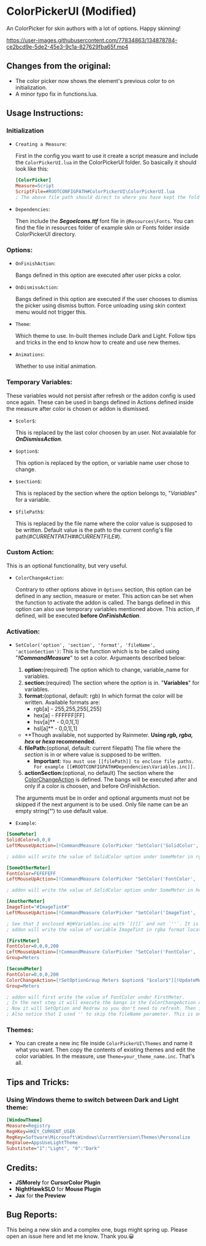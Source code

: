 # ColorPickerUI (Modified)

An ColorPicker for skin authors with a lot of options. Happy skinning!

https://user-images.githubusercontent.com/77834863/134878784-ce2bcd9e-5de2-45e3-9c1a-827629fba65f.mp4

## Changes from the original:
- The color picker now shows the element's previous color to on initialization.
- A minor typo fix in functions.lua.

## Usage Instructions:

### Initialization
- `Creating a Measure`:

  First in the config you want to use it create a script measure and include the `ColorPickerUI.lua` in the ColorPickerUI folder. So basically it should look like this:
  ```ini
  [ColorPicker]
  Measure=Script
  ScriptFile=#ROOTCONFIGPATH#ColorPickerUI\ColorPickerUI.lua
  ; The above file path should direct to where you have kept the folder.
  ```
 
- `Dependencies`:
  
  Then include the **_SegoeIcons.ttf_** font file in `@Resources\Fonts`. You can find the file in resources folder of example skin or Fonts folder inside ColorPickerUI directory.

### Options:
- `OnFinishAction`:
  
  Bangs defined in this option are executed after user picks a color.
- `OnDismissAction`:
  
  Bangs defined in this option are executed if the user chooses to dismiss the picker using dismiss button. Force unloading using skin context menu would not trigger this.
- `Theme`:
  
  Which theme to use. In-built themes include Dark and Light. Follow tips and tricks in the end to know how to create and use new themes.
- `Animations`:
  
  Whether to use initial animation.

### Temporary Variables:
  These variables would not persist after refresh or the addon config is used once again. These can be used in bangs defined in Actions defined inside the measure after color is chosen or addon is dismissed.
- `$color$`:

  This is replaced by the last color choosen by an user. Not avaialable for **_OnDismissAction_**.
- `$option$`:

  This option is replaced by the option, or variable name user chose to change.
- `$section$`:

  This is replaced by the section where the option belongs to, "_Variables_" for a variable.
- `$filePath$`:

  This is replaced by the file name where the color value is supposed to be written. Default value is the path to the current config's file path(_#CURRENTPATH##CURRENTFILE#_).
  
### Custom Action:
This is an optional functionality, but very useful.
- `ColorChangeAction`:

  Contrary to other options above in `Options` section, this option can be defined in any section, measure or meter. This action can be set when the function to activate the addon is called. The bangs defined in this option can also use temporary variables mentioned above. This action, if defined, will be executed __before *OnFinishAction*__.

### Activation:
- `SetColor('option', 'section', 'format', 'fileName', 'actionSection')`:
  This is the function which is to be called using "**_!CommandMeasure_**" to set a color. Argumaents described below:
  1. **option:**(required) The option which to change, variable\_name for variables.
  2. **section:**(required) The section where the _option_ is in. "**Variables**" for variables.
  3. **format:**(optional, default: rgb) In which format the color will be written. Available formats are:
      - rgb[a] - 255,255,255[,255]
      - hex[a] - FFFFFF[FF]
      - hsv[a]\*\* - 0,0,1[,1]
      - hsl[a]\*\* - 0,0,1[,1]
  - \*\*Though available, not supported by Rainmeter. **Using _rgb, rgba, hex_ or _hexa_ recommended**.
  4. **filePath:**(optional, default: current filepath) The file where the _section_ is in or where value is supposed to be written.
      - **Important**: ```You must use [[filePath]] to enclose file paths. For example [[#ROOTCONFIGPATH#Dependencies\Variables.inc]].```
  5. **actionSection:**(optional, no default) The section where the [ColorChangeAction](https://github.com/deathcrafter/ColorPickerUI#custom-action) is defined. The bangs will be executed after and only if a color is choosen, and before OnFinishAction.
  
  The arguments must be in order and optional arguments must not be skipped if the next argument is to be used. Only file name can be an empty string(**''**) to use default value.
- `Example`:
```ini
[SomeMeter]
SolidColor=0,0,0
LeftMouseUpAction=[!CommandMeasure ColorPicker "SetColor('SolidColor', 'SomeMeter')"]

; addon will write the value of SolidColor option under SomeMeter in rgb format.
```
```ini
[SomeOtherMeter]
FontColor=FEFEFEFF
LeftMouseUpAction=[!CommandMeasure ColorPicker "SetColor('FontColor', '#CURRENTSECTION#', 'hexa')"]

; addon will write the value of SolidColor option under SomeMeter in hexa format.
```
```ini
[AnotherMeter]
ImageTint="#ImageTint#"
LeftMouseUpAction=[!CommandMeasure ColorPicker "SetColor('ImageTint', 'Variables', 'rgba', [[#@#Variables.inc]])"]

; See that I enclosed #@#Variables.inc with `[[]]` and not `''`. It is important since lua considers `\` as escape sequence.
; addon will write the value of variable ImageTint in rgba format located in the file Variables.inc in @Resources
```
```ini
[FirstMeter]
FontColor=0,0,0,200
LeftMouseUpAction=[!CommandMeasure ColorPicker "SetColor('FontColor', 'FirstMeter', 'rgba', '', 'SecondMeter')"]
Group=Meters

[SecondMeter]
FontColor=0,0,0,200
ColorChangeAction=[!SetOptionGroup Meters $option$ "$color$"][!UpdateMeterGroup Meters][!Redraw][!WriteKeyValue SecondMeter $option$ "$color$"]
Group=Meters

; addon will first write the value of FontColor under FirstMeter.
; In the next step it will execute the bangs in the ColorChangeAction defined in 'SecondMeter' after replacing the temporary variables.
; Now it will SetOption and Redraw so you don't need to refresh. Then it will permanently write the value to "SecondMeter" too.
; Also notice that I used '' to skip the fileName parameter. This is only applicable in case of fileName.
```

### Themes:
- You can create a new inc file inside `ColorPickerUI\Themes` and name it what you want. Then copy the contents of existing themes and edit the color variables. In the measure, use `Theme=your_theme_name.inc`. That's all.

## Tips and Tricks:
### Using Windows theme to switch between Dark and Light theme:
```ini
[WindowTheme]
Measure=Registry
RegHKey=HKEY_CURRENT_USER
RegKey=Software\Microsoft\Windows\CurrentVersion\Themes\Personalize
RegValue=AppsUseLightTheme
Substitute="1":"Light", "0":"Dark"
```

## Credits:
- **JSMorely** for **CursorColor Plugin**
- **NightHawkSLO** for **Mouse Plugin**
- **Jax** for **the Preview**

## Bug Reports:
This being a new skin and a complex one, bugs might spring up. Please open an issue here and let me know. Thank you.😀
